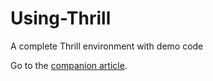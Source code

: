 # Using-Thrill
A complete Thrill environment with demo code

Go to the [companion article](http://blog.brakmic.com/thrill-big-data-processing-with-c/).
